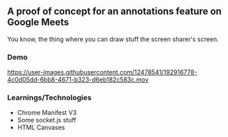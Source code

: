 ## A proof of concept for an annotations feature on Google Meets
You know, the thing where you can draw stuff the screen sharer's screen.

### Demo


https://user-images.githubusercontent.com/12478541/192916778-4c0d05dd-6bb8-4671-b323-d6eb182c583c.mov



### Learnings/Technologies
- Chrome Manifest V3
- Some socket.js stuff
- HTML Canvases

